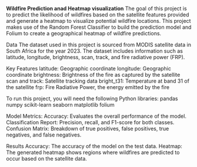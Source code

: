**Wildfire Prediction anad Heatmap visualization**
The goal of this project is to predict the likelihood of wildfires based on the satellite features provided and generate a heatmap to visualize potential wildfire locations. 
This project makes use of the Random Forest Classifier to build the prediction model and Folium to create a geographical heatmap of wildfire predictions.

Data
The dataset used in this project is sourced from MODIS satellite data in South Africa for the year 2023. 
The dataset includes information such as latitude, longitude, brightness, scan, track, and fire radiative power (FRP).

Key Features
latitude: Geographic coordinate
longitude: Geographic coordinate
brightness: Brightness of the fire as captured by the satellite
scan and track: Satellite tracking data
bright_t31: Temperature at band 31 of the satellite
frp: Fire Radiative Power, the energy emitted by the fire

To run this project, you will need the following Python libraries:
pandas
numpy
scikit-learn
seaborn
matplotlib
folium

Model Metrics:
Accuracy: Evaluates the overall performance of the model.
Classification Report: Precision, recall, and F1-score for both classes.
Confusion Matrix: Breakdown of true positives, false positives, true negatives, and false negatives.

Results
Accuracy: The accuracy of the model on the test data.
Heatmap: The generated heatmap shows regions where wildfires are predicted to occur based on the satellite data.
